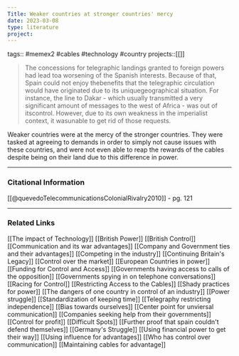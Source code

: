 ```yaml
---
Title: Weaker countries at stronger countries' mercy
date: 2023-03-08
type: literature
project:
---
```

tags:: #memex2 #cables #technology #country
projects::[[]]

> The concessions for telegraphic landings granted to foreign powers had lead toa worsening of the Spanish interests. Because of that, Spain could not enjoy thebenefits that the telegraphic circulation would have originated due to its uniquegeographical situation. For instance, the line to Dakar - which usually transmitted a very significant amount of messages to the west of Africa - was out of itscontrol. However, due to its own weakness in the imperialist context, it wasunable to get rid of those requests.

Weaker countries were at the mercy of the stronger countries. They were tasked at agreeing to demands in order to simply not cause issues with these countries, and were not even able to reap the rewards of the cables despite being on their land due to this difference in power.

---
### Citational Information

[[@quevedoTelecommunicationsColonialRivalry2010]] - pg. 121

---

### Related Links

[[The impact of Technology]]
[[British Power]]
[[British Control]]
[[Communication and its war advantages]]
[[Company and Government ties and their advantages]]
[[Competing in the industry]]
[[Continuing Britain's Legacy]]
[[Control over the market]]
[[European Countries in power]]
[[Funding for Control and Access]]
[[Governments having access to calls of the opposition]]
[[Governments spying in on telephone conversations]]
[[Racing for Control]]
[[Restricting Access to the Cables]]
[[Shady practices for power]]
[[The dangers of one country in control of an industry]]
[[Power struggle]]
[[Standardization of keeping time]]
[[Telegraphy restricting independence]]
[[Bias towards ourselves]]
[[Center point for unviersal communication]]
[[Companies seeking help from their governments]]
[[Control for profit]]
[[Difficult Spots]]
[[Further proof that spain couldn't defend themselves]]
[[Germany's Struggle]]
[[Using financial power to get their way]]
[[Using influence for advantages]]
[[Who has control over communication]]
[[Maintaining cables for advantage]]